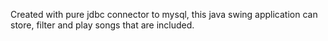 Created with pure jdbc connector to mysql, this java swing application can store, filter and play songs that are included. 
